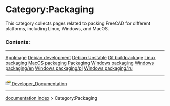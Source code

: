# Category:Packaging
This category collects pages related to packing FreeCAD for different platforms, including Linux, Windows, and MacOS.

### Contents:

  --------------------------------------------------------- --------------------------------------------------------- ---------------------------------------------------------
  [AppImage](AppImage.md)                           [Debian development](Debian_development.md)       [Debian Unstable](Debian_Unstable.md)
  [Git buildpackage](Git_buildpackage.md)           [Linux packaging](Linux_packaging.md)             [MacOS packaging](MacOS_packaging.md)
  [Packaging](Packaging.md)                         [Windows packaging](Windows_packaging.md)         [Windows packaging/en](Windows_packaging/en.md)
  [Windows packaging/pl](Windows_packaging/pl.md)   [Windows packaging/ru](Windows_packaging/ru.md)   
  --------------------------------------------------------- --------------------------------------------------------- ---------------------------------------------------------

[<img src="images/Property.png" style="width:16px"> Developer\_Documentation](Category_Developer_Documentation.md)

---
[documentation index](../README.md) > Category:Packaging
